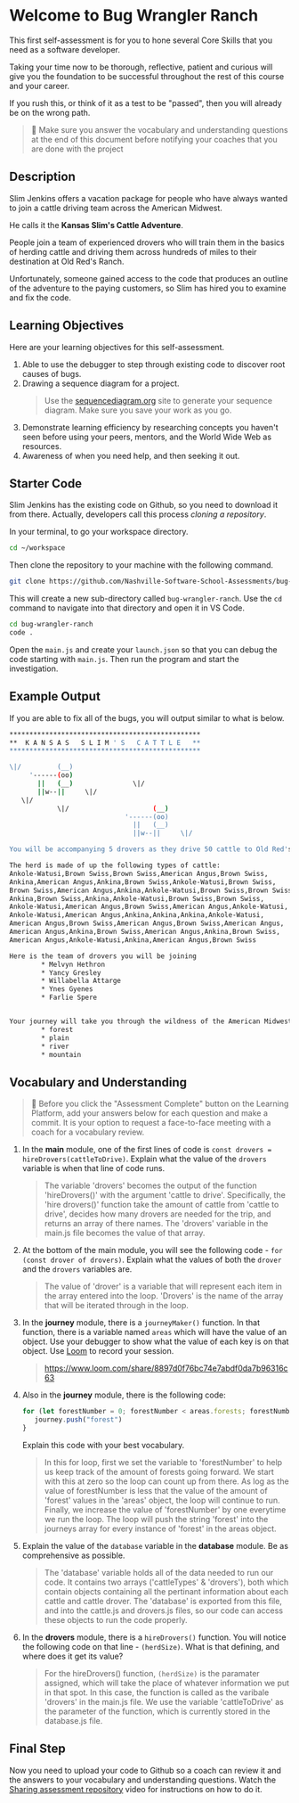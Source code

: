 # Welcome to Bug Wrangler Ranch

This first self-assessment is for you to hone several Core Skills that you need as a software developer.

Taking your time now to be thorough, reflective, patient and curious will give you the foundation to be successful throughout the rest of this course and your career.

If you rush this, or think of it as a test to be "passed", then you will already be on the wrong path.

> 🧨 Make sure you answer the vocabulary and understanding questions at the end of this document before notifying your coaches that you are done with the project

## Description

Slim Jenkins offers a vacation package for people who have always wanted to join a cattle driving team across the American Midwest.

He calls it the **Kansas Slim's Cattle Adventure**.

People join a team of experienced drovers who will train them in the basics of herding cattle and driving them across hundreds of miles to their destination at Old Red's Ranch.

Unfortunately, someone gained access to the code that produces an outline of the adventure to the paying customers, so Slim has hired you to examine and fix the code.

## Learning Objectives

Here are your learning objectives for this self-assessment.

1. Able to use the debugger to step through existing code to discover root causes of bugs.
2. Drawing a sequence diagram for a project.
   > Use the [sequencediagram.org](https://sequencediagram.org/) site to generate your sequence diagram. Make sure you save your work as you go.
3. Demonstrate learning efficiency by researching concepts you haven't seen before using your peers, mentors, and the World Wide Web as resources.
4. Awareness of when you need help, and then seeking it out.

## Starter Code

Slim Jenkins has the existing code on Github, so you need to download it from there. Actually, developers call this process _cloning a repository_.

In your terminal, to go your workspace directory.

```sh
cd ~/workspace
```

Then clone the repository to your machine with the following command.

```sh
git clone https://github.com/Nashville-Software-School-Assessments/bug-wrangler-ranch.git
```

This will create a new sub-directory called `bug-wrangler-ranch`. Use the `cd` command to navigate into that directory and open it in VS Code.

```sh
cd bug-wrangler-ranch
code .
```

Open the `main.js` and create your `launch.json` so that you can debug the code starting with `main.js`. Then run the program and start the investigation.

## Example Output

If you are able to fix all of the bugs, you will output similar to what is below.

```sh
************************************************
**  K A N S A S   S L I M ' S   C A T T L E   **
************************************************

\|/         (__)
     '------(oo)
       ||   (__)               \|/
       ||w--||     \|/
   \|/
            \|/                     (__)
                             '------(oo)
                               ||   (__)
                               ||w--||     \|/

You will be accompanying 5 drovers as they drive 50 cattle to Old Red's Ranch for grazing

The herd is made of up the following types of cattle:
Ankole-Watusi,Brown Swiss,Brown Swiss,American Angus,Brown Swiss,
Ankina,American Angus,Ankina,Brown Swiss,Ankole-Watusi,Brown Swiss,
Brown Swiss,American Angus,Ankina,Ankole-Watusi,Brown Swiss,Brown Swiss,
Ankina,Brown Swiss,Ankina,Ankole-Watusi,Brown Swiss,Brown Swiss,
Ankole-Watusi,American Angus,Brown Swiss,American Angus,Ankole-Watusi,
Ankole-Watusi,American Angus,Ankina,Ankina,Ankina,Ankole-Watusi,
American Angus,Brown Swiss,American Angus,Brown Swiss,American Angus,
American Angus,Ankina,Brown Swiss,American Angus,Ankina,Brown Swiss,
American Angus,Ankole-Watusi,Ankina,American Angus,Brown Swiss

Here is the team of drovers you will be joining
        * Melvyn Hethron
        * Yancy Gresley
        * Willabella Attarge
        * Ynes Gyenes
        * Farlie Spere


Your journey will take you through the wildness of the American Midwest and across the following terrain
        * forest
        * plain
        * river
        * mountain
```

## Vocabulary and Understanding

> 🧨 Before you click the "Assessment Complete" button on the Learning Platform, add your answers below for each question and make a commit. It is your option to request a face-to-face meeting with a coach for a vocabulary review.

1. In the **main** module, one of the first lines of code is `const drovers = hireDrovers(cattleToDrive)`. Explain what the value of the `drovers` variable is when that line of code runs.
   > The variable 'drovers' becomes the output of the function 'hireDrovers()' with the argument 'cattle to drive'. Specifically, the 'hire drovers()' function take the amount of cattle from 'cattle to drive', decides how many drovers are needed for the trip, and returns an array of there names. The 'drovers' variable in the main.js file becomes the value of that array.
2. At the bottom of the main module, you will see the following code - `for (const drover of drovers)`. Explain what the values of both the `drover` and the `drovers` variables are.
   > The value of 'drover' is a variable that will represent each item in the array entered into the loop. 'Drovers' is the name of the array that will be iterated through in the loop. 
3. In the **journey** module, there is a `journeyMaker()` function. In that function, there is a variable named `areas` which will have the value of an object. Use your debugger to show what the value of each key is on that object. Use [Loom](https://www.loom.com) to record your session.
   > https://www.loom.com/share/8897d0f76bc74e7abdf0da7b96316c63
4. Also in the **journey** module, there is the following code:
   ```js
   for (let forestNumber = 0; forestNumber < areas.forests; forestNumber++) {
      journey.push("forest")
   }
   ```
   Explain this code with your best vocabulary.
   > In this for loop, first we set the variable to 'forestNumber' to help us keep track of the amount of forests going forward. We start with this at zero so the loop can count up from there. As log as the value of forestNumber is less that the value of the amount of 'forest' values in the 'areas' object, the loop will continue to run. Finally, we increase the value of 'forestNumber' by one everytime we run the loop. The loop will push the string 'forest' into the journeys array for every instance of 'forest' in the areas object.
5. Explain the value of the `database` variable in the **database** module. Be as comprehensive as possible.
   > The 'database' variable holds all of the data needed to run our code. It contains two arrays ('cattleTypes' & 'drovers'), both which contain objects containing all the pertinant information about each cattle and cattle drover. The 'database' is exported from this file, and into the cattle.js and drovers.js files, so our code can access these objects to run the code properly. 
6. In the **drovers** module, there is a `hireDrovers()` function. You will notice the following code on that line - `(herdSize)`. What is that defining, and where does it get its value?
   > For the hireDrovers() function, `(herdSize)` is the paramater assigned, which will take the place of whatever information we put in that spot. In this case, the function is called as the varibale 'drovers' in the main.js file. We use the variable 'cattleToDrive' as the parameter of the function, which is currently stored in the database.js file.


## Final Step

Now you need to upload your code to Github so a coach can review it and the answers to your vocabulary and understanding questions. Watch the <a href="https://app.screencastify.com/v3/watch/AwPn0FXfji60TxHuUVkU" target="_blank">Sharing assessment repository<a> video for instructions on how to do it.

